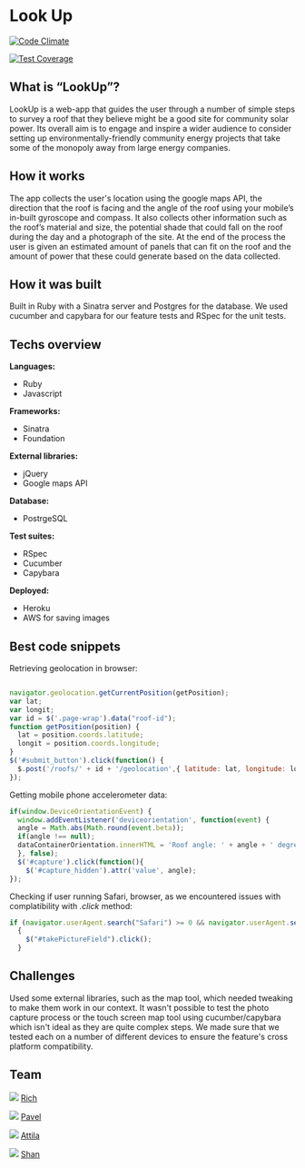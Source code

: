 Look Up
=======

[![Code Climate](https://codeclimate.com/github/Tr1ckX/LookUp/badges/gpa.svg)](https://codeclimate.com/github/Tr1ckX/LookUp)

[![Test Coverage](https://codeclimate.com/github/Tr1ckX/LookUp/badges/coverage.svg)](https://codeclimate.com/github/Tr1ckX/LookUp)

What is “LookUp”?
-----------------
LookUp is a web-app that guides the user through a number of simple steps to survey a roof that they believe might be a good site for community solar power. Its overall aim is to engage and inspire a wider audience to consider setting up environmentally-friendly community energy projects that take some of the monopoly away from large energy companies.

How it works
------------
The app collects the user's location using the google maps API, the direction that the roof is facing and the angle of the roof using your mobile’s in-built gyroscope and compass. It also collects other information such as the roof’s material and size, the potential shade that could fall on the roof during the day and a photograph of the site. At the end of the process the user is given an estimated amount of panels that can fit on the roof and the amount of power that these could generate based on the data collected.

How it was built
----------------
Built in Ruby with a Sinatra server and Postgres for the database. We used cucumber and capybara for our feature tests and RSpec for the unit tests. 

Techs overview
-------------- 

**Languages:**

- Ruby
- Javascript

**Frameworks:**

- Sinatra
- Foundation

**External libraries:** 

- jQuery
- Google maps API

**Database:**

- PostrgeSQL

**Test suites:**

- RSpec
- Cucumber
- Capybara

**Deployed:**

- Heroku
- AWS for saving images

Best code snippets
------------------

Retrieving geolocation in browser:
```javascript

navigator.geolocation.getCurrentPosition(getPosition); 
var lat;
var longit;
var id = $('.page-wrap').data("roof-id");
function getPosition(position) {
  lat = position.coords.latitude;
  longit = position.coords.longitude;
}
$('#submit_button').click(function() {
  $.post('/roofs/' + id + '/geolocation',{ latitude: lat, longitude: longit });
});
```
Getting mobile phone accelerometer data:
```javascript
if(window.DeviceOrientationEvent) {
  window.addEventListener('deviceorientation', function(event) {
  angle = Math.abs(Math.round(event.beta));
  if(angle !== null); 
  dataContainerOrientation.innerHTML = 'Roof angle: ' + angle + ' degrees';
  }, false);
  $('#capture').click(function(){
    $('#capture_hidden').attr('value', angle);
});
```
Checking if user running Safari, browser, as we encountered issues with complatibility with *.click* method:
```javascript
if (navigator.userAgent.search("Safari") >= 0 && navigator.userAgent.search("Chrome") < 0)
  {
    $("#takePictureField").click();
  }
```


Challenges
----------
Used some external libraries, such as the map tool, which needed tweaking to make them work in our context. It wasn't possible to test the photo capture process or the touch screen map tool using cucumber/capybara which isn't ideal as they are quite complex steps. We made sure that we tested each on a number of different devices to ensure the feature's cross platform compatibility.

Team
----

<img src="https://avatars2.githubusercontent.com/u/8901119?v=3&s=35">  [Rich](http://github.com/ralake)

<img src="https://avatars3.githubusercontent.com/u/7409666?v=3&s=35">  [Pavel](http://github.com/palyrex)

<img src="https://avatars2.githubusercontent.com/u/8865160?v=3&s=35">  [Attila](http://github.com/Tr1ckX)

<img src="https://avatars2.githubusercontent.com/u/8972868?v=3&s=35">  [Shan](http://github.com/shanhasan)

